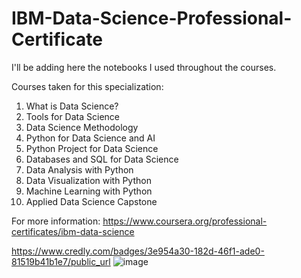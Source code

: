 # IBM-Data-Science-Professional-Certificate

I'll be adding here the notebooks I used throughout the courses.

Courses taken for this specialization:

1. What is Data Science?
2. Tools for Data Science
3. Data Science Methodology
4. Python for Data Science and AI
5. Python Project for Data Science
6. Databases and SQL for Data Science
7. Data Analysis with Python
8. Data Visualization with Python
9. Machine Learning with Python
10. Applied Data Science Capstone

For more information: https://www.coursera.org/professional-certificates/ibm-data-science

https://www.credly.com/badges/3e954a30-182d-46f1-ade0-81519b41b1e7/public_url
![image](https://user-images.githubusercontent.com/43348217/157293879-ecd4c18f-8584-4be0-9058-2e8d801a4a34.png)

